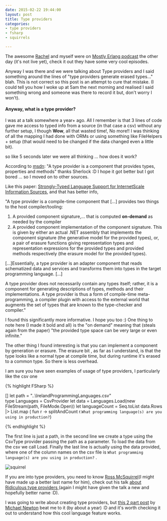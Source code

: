 ```yaml
---
date: 2015-02-22 19:44:00
layout: post
title: Type providers
categories:
- type providers
- fsharp
- squirrels

---
```


The awesome [Rachel](http://rachelree.se/) and myself were on [Mostly Erlang podcast](http://mostlyerlang.com/) the other day (it's not live yet), check it out they have some very cool episodes.

Anyway I was there and we were talking about Type providers and I said something around the lines of "type providers generate erased types..." blah. This is not correct so this post is an attempt to cure that mistake. (I could tell you how I woke up at 5am the next morning and realised I said something wrong and someone was there to record it but, don't worry I won't).

#### Anyway, what is a type provider?

I was at a talk somewhere a year+ ago. All I remember is that 3 lines of code gave me access to typed info from a source (in that case a csv) without any further setup, I though **Wow**, all that wasted time!, No more!! I was thinking of all the mapping I had done with ORMs or using something like FileHelpers + setup (that would need to be changed if the data changed even a little bit). 

so like 5 seconds later we were all thinking ... how does it work?

According to [msdn](https://msdn.microsoft.com/en-us/library/hh156509.aspx): "A type provider is a component that provides types, properties and methods" thanks Sherlock :D I hope it got better but I got bored ... so I moved on to other sources.

Like this paper: [Strongly-Typed Language Support for InternetScale Information Sources](http://research.microsoft.com/pubs/173076/information-rich-themes-v4.pdf), and that has better info, 

  "A type provider is a compile-time component that [...] provides two things to the host compiler/tooling:

  1. A provided component signature,... that is computed **on-demand** as needed by the compiler 
  2. A provided component implementation of the component signature.  This is given by either an actual .NET assembly that implements the component signature (the generative model for the provided types), or, a pair of erasure  functions giving  representation  types  and  representation expressions for the provided types and provided methods respectively (the erasure model for the provided types).

  [...]Essentially, a type provider is an adapter component that reads schematized data and services and transforms them into types in the target programming language. [...]

  A type provider does not necessarily contain any types itself; rather, it is a component for generating descriptions of types, methods and their implementations. A type provider is thus a form of compile-time meta-programming, a compiler plugin with access to the external world that augments the set of types that are known to the type-checker and compiler."

I found this significantly more informative. I hope you too :)
One thing to note here (I made it bold and all) is the "on demand" meaning that (steals again from the paper) "the provided type space can be very large or even infinite."

The other thing I found interesting is that you can implement a component by generation or erasure. The erasure bit , as far as I understand, is that the type looks like a normal type at compile time, but during runtime it's erased to a common type.  So there is less overhead. 


I am sure you have seen examples of usage of type providers, I particularly like the csv one 

{% highlight FSharp %}

  [<Literal>]
  let path = "..\IrelandProgrammingLanguages.csv"  
  type Languages = CsvProvider<path>
  let data = Languages.Load(new FileStream(path, FileMode.Open))
  let languageCount = Seq.toList data.Rows
                        |> List.map ( fun r -> splitAndCount r.``What programming language(s) are you using in production?``)     


{% endhighlight %}

The first line is just a path, in the second line we create a type using the CsvType provider passing the path as a parameter. To load the data from the csv we call Load. Finally the last line is actually using the data provided, where one of the column names on the csv file is ``What programming language(s) are you using in production?`` .


![squirrel](http://i.vimeocdn.com/portrait/1954123_300x300.jpg)


If you are into type providers, you need to know [Ross McSquirrel](http://www.pinksquirrellabs.com/)(I might have made up a better last name for him), check out his talk [about Ridiculous type providers ](https://skillsmatter.com/skillscasts/6126-where-no-type-has-gone-before)(again I might have given the talk a new and hopefully better name :D).


I was going to write about creating type providers, but [this 2 part post](http://blog.mavnn.co.uk/type-providers-from-the-ground-up/) by [Michael Newton](https://twitter.com/mavnn) beat me to it (by about a year) :D and it's worth checking it out to understand how this cool language feature works.
